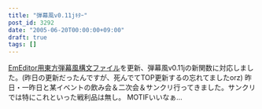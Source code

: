 ```yaml
---
title: "弾幕風v0.11jｷﾀｰ"
post_id: 3292
date: "2005-06-20T00:00:00+09:00"
draft: true
tags: []
---
```



[EmEditor用東方弾幕風構文ファイル](https://danmaq.com/emeditor-danmakufu)を更新、弾幕風v0.11jの新関数に対応しました。(昨日の更新だったんですが、死んでてTOP更新するの忘れてましたorz) 昨日・一昨日と某イベントの飲み会＆二次会＆サンクリ行ってきました。サンクリでは特にこれといった戦利品は無し。  MOTIFいいなぁ…
